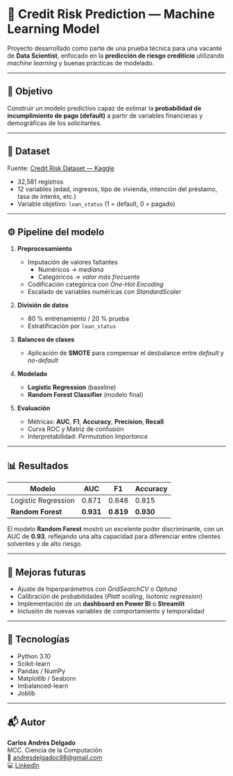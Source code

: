 # 🧠 Credit Risk Prediction — Machine Learning Model

Proyecto desarrollado como parte de una prueba técnica para una vacante de **Data Scientist**, enfocado en la **predicción de riesgo crediticio** utilizando *machine learning* y buenas prácticas de modelado.

---

## 🎯 Objetivo

Construir un modelo predictivo capaz de estimar la **probabilidad de incumplimiento de pago (default)** a partir de variables financieras y demográficas de los solicitantes.

---

## 🧩 Dataset

Fuente: [Credit Risk Dataset — Kaggle](https://www.kaggle.com/code/adinaabrar/credit-scoring-like-a-pro-ml-model-for-loan-risk)

- 32,581 registros  
- 12 variables (edad, ingresos, tipo de vivienda, intención del préstamo, tasa de interés, etc.)  
- Variable objetivo: `loan_status` (1 = default, 0 = pagado)

---

## ⚙️ Pipeline del modelo

1. **Preprocesamiento**
   - Imputación de valores faltantes  
     - Numéricos → *mediana*  
     - Categóricos → *valor más frecuente*  
   - Codificación categórica con *One-Hot Encoding*  
   - Escalado de variables numéricas con *StandardScaler*  

2. **División de datos**
   - 80 % entrenamiento / 20 % prueba  
   - Estratificación por `loan_status`  

3. **Balanceo de clases**
   - Aplicación de **SMOTE** para compensar el desbalance entre *default* y *no-default*

4. **Modelado**
   - **Logistic Regression** (baseline)  
   - **Random Forest Classifier** (modelo final)  

5. **Evaluación**
   - Métricas: **AUC**, **F1**, **Accuracy**, **Precision**, **Recall**  
   - Curva ROC y Matriz de confusión  
   - Interpretabilidad: *Permutation Importance*  

---

## 📊 Resultados

| Modelo | AUC | F1 | Accuracy |
|---------|------|------|-----------|
| Logistic Regression | 0.871 | 0.648 | 0.815 |
| **Random Forest** | **0.931** | **0.819** | **0.930** |

El modelo **Random Forest** mostró un excelente poder discriminante, con un AUC de **0.93**, reflejando una alta capacidad para diferenciar entre clientes solventes y de alto riesgo.

---

## 🚀 Mejoras futuras

- Ajuste de hiperparámetros con *GridSearchCV* o *Optuna*  
- Calibración de probabilidades (*Platt scaling*, *Isotonic regression*)  
- Implementación de un **dashboard en Power BI** o **Streamlit**  
- Inclusión de nuevas variables de comportamiento y temporalidad  

---

## 🧠 Tecnologías

- Python 3.10  
- Scikit-learn  
- Pandas / NumPy  
- Matplotlib / Seaborn  
- Imbalanced-learn  
- Joblib  

---

## 📬 Autor

**Carlos Andrés Delgado**  
MCC. Ciencia de la Computación  
📧 [andresdelgadoc98@gmail.com](mailto:andresdelgadoc98@gmail.com)  
💻 [LinkedIn](https://www.linkedin.com/in/carlos-andrés-delgado-9788a91a8/)
